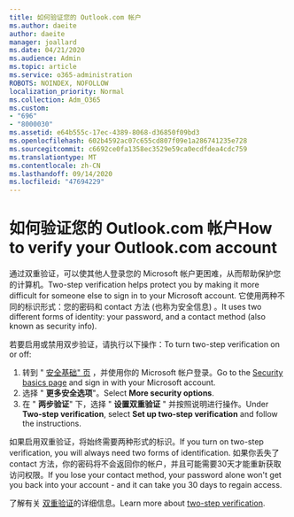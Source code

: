 ```yaml
---
title: 如何验证您的 Outlook.com 帐户
ms.author: daeite
author: daeite
manager: joallard
ms.date: 04/21/2020
ms.audience: Admin
ms.topic: article
ms.service: o365-administration
ROBOTS: NOINDEX, NOFOLLOW
localization_priority: Normal
ms.collection: Adm_O365
ms.custom:
- "696"
- "8000030"
ms.assetid: e64b555c-17ec-4389-8068-d36850f09bd3
ms.openlocfilehash: 602b4592ac07c655cd807f09e1a286741235e728
ms.sourcegitcommit: c6692ce0fa1358ec3529e59ca0ecdfdea4cdc759
ms.translationtype: MT
ms.contentlocale: zh-CN
ms.lasthandoff: 09/14/2020
ms.locfileid: "47694229"
---
```

# <a name="how-to-verify-your-outlookcom-account"></a><span data-ttu-id="78ce6-102">如何验证您的 Outlook.com 帐户</span><span class="sxs-lookup"><span data-stu-id="78ce6-102">How to verify your Outlook.com account</span></span>

<span data-ttu-id="78ce6-103">通过双重验证，可以使其他人登录您的 Microsoft 帐户更困难，从而帮助保护您的计算机。</span><span class="sxs-lookup"><span data-stu-id="78ce6-103">Two-step verification helps protect you by making it more difficult for someone else to sign in to your Microsoft account.</span></span> <span data-ttu-id="78ce6-104">它使用两种不同的标识形式：您的密码和 contact 方法 (也称为安全信息) 。</span><span class="sxs-lookup"><span data-stu-id="78ce6-104">It uses two different forms of identity: your password, and a contact method (also known as security info).</span></span>
  
<span data-ttu-id="78ce6-105">若要启用或禁用双步验证，请执行以下操作：</span><span class="sxs-lookup"><span data-stu-id="78ce6-105">To turn two-step verification on or off:</span></span>
  
1. <span data-ttu-id="78ce6-106">转到 " [安全基础" 页](https://go.microsoft.com/fwlink/?linkid=842325) ，并使用你的 Microsoft 帐户登录。</span><span class="sxs-lookup"><span data-stu-id="78ce6-106">Go to the [Security basics page](https://go.microsoft.com/fwlink/?linkid=842325) and sign in with your Microsoft account.</span></span>
2. <span data-ttu-id="78ce6-107">选择 " **更多安全选项**"。</span><span class="sxs-lookup"><span data-stu-id="78ce6-107">Select **More security options**.</span></span>
3. <span data-ttu-id="78ce6-108">在 " **两步验证**" 下，选择 " **设置双重验证** " 并按照说明进行操作。</span><span class="sxs-lookup"><span data-stu-id="78ce6-108">Under **Two-step verification**, select **Set up two-step verification** and follow the instructions.</span></span>

<span data-ttu-id="78ce6-109">如果启用双重验证，将始终需要两种形式的标识。</span><span class="sxs-lookup"><span data-stu-id="78ce6-109">If you turn on two-step verification, you will always need two forms of identification.</span></span> <span data-ttu-id="78ce6-110">如果你丢失了 contact 方法，你的密码将不会返回你的帐户，并且可能需要30天才能重新获取访问权限。</span><span class="sxs-lookup"><span data-stu-id="78ce6-110">If you lose your contact method, your password alone won't get you back into your account - and it can take you 30 days to regain access.</span></span>
  
<span data-ttu-id="78ce6-111">了解有关 [双重验证](https://go.microsoft.com/fwlink/?linkid=872270)的详细信息。</span><span class="sxs-lookup"><span data-stu-id="78ce6-111">Learn more about [two-step verification](https://go.microsoft.com/fwlink/?linkid=872270).</span></span>
  